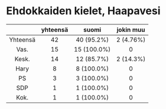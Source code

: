 # Ehdokkaiden kielet, Haapavesi

| |yhteensä|suomi|jokin muu|
|:---:|:---:|:---:|:---:|
|Yhteensä|42|40 (95.2%)|2 (4.76%)|
|Vas.|15|15 (100.0%)|0|
|Kesk.|14|12 (85.7%)|2 (14.3%)|
|Hary|8|8 (100.0%)|0|
|PS|3|3 (100.0%)|0|
|SDP|1|1 (100.0%)|0|
|Kok.|1|1 (100.0%)|0|

